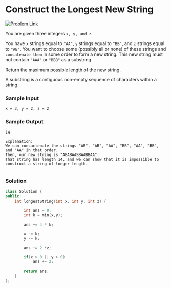 # Construct the Longest New String

[![Problem Link](https://img.shields.io/badge/-LeetCode-FFA116?style=for-the-badge&logo=LeetCode&logoColor=black)](https://leetcode.com/problems/construct-the-longest-new-string/description/)

You are given three integers `x, y, and z`.

You have `x` strings equal to `"AA"`, `y` strings equal to `"BB"`, and `z` strings equal to `"AB"`. 
You want to choose some (possibly all or none) of these strings and `concatenate them` in some order to form a new string. 
This new string must not contain `"AAA"` or `"BBB"` as a substring.

Return the maximum possible length of the new string.

A substring is a contiguous non-empty sequence of characters within a string.

### Sample Input
```
x = 3, y = 2, z = 2
```

### Sample Output
```
14

Explanation:
We can concactenate the strings "AB", "AB", "AA", "BB", "AA", "BB", and "AA" in that order.
Then, our new string is "ABABAABBAABBAA". 
That string has length 14, and we can show that it is impossible to construct a string of longer length.
 
```

### Solution
```cpp
class Solution {
public:
    int longestString(int x, int y, int z) {
        
        int ans = 0;
        int k = min(x,y);

        ans += 4 * k;      

        x -= k;
        y -= k;

        ans += 2 *z;

        if(x > 0 || y > 0)
            ans += 2;
        
        return ans;
    }
};
```
